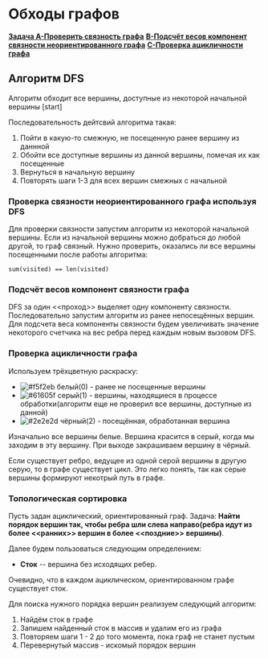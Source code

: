 # Обходы графов
[**Задача A-Проверить связность графа**](https://github.com/ShmakovVladimir/AlgosContests/blob/main/test27/A.py)
[**B-Подсчёт весов компонент связности неориентированного графа**](https://github.com/ShmakovVladimir/AlgosContests/blob/main/test27/B.py)
[**C-Проверка ацикличности графа**](https://github.com/ShmakovVladimir/AlgosContests/blob/main/test27/C.py)


## Алгоритм DFS
Алгоритм обходит все вершины, доступные из некоторой начальной вершины [start]

Последовательность дейтсвий алгоритма такая:
1. Пойти в какую-то смежную, не посещенную ранее вершину из даннной
2. Обойти все доступные вершины из данной вершины, помечая их как посещенные
3. Вернуться в начальную вершину
4. Повторять шаги 1-3 для всех вершин смежных с начальной

### Проверка связности неориентированного графа используя DFS

Для проверки связности запустим алгоритм из некоторой начальной вершины. Если из начальной вершины можно добраться до любой другой, то граф связный. Нужно проверить, оказались ли все вершины посещенными после работы алгоритма:

```
sum(visited) == len(visited)
```

### Подсчёт весов компонент связности графа

DFS за один <<проход>> выделяет одну компоненту связности. Последовательно запустим алгоритм из ранее непосещённых вершин. Для подсчета веса компоненты связности будем увеличивать значение некоторого счетчика на вес ребра перед каждым новым вызовом DFS.

### Проверка ацикличности графа

Используем трёхцветную раскраску:

- ![#f5f2eb](https://via.placeholder.com/15/f5f2eb/000000?text=+) белый(0) - ранее не посещенные вершины
- ![#61605f](https://via.placeholder.com/15/61605f/000000?text=+) серый(1) - вершины, находящиеся в процессе обработки(алгоритм еще не проверил все вершины, доступные из данной)
- ![#2e2e2d](https://via.placeholder.com/15/2e2e2d/000000?text=+) чёрный(2) - посещённая, обработанная вершина

Изначально все вершины белые. Вершина красится в серый, когда мы заходим в эту вершину. При выходе закрашиваем вершину в чёрный. 

Если существует ребро, ведущее из одной серой вершины в другую серую, то в графе существует цикл. Это легко понять, так как серые вершины формируют некотрый путь в графе. 

### Топологическая сортировка

Пусть задан ациклический, ориентированный граф. Задача: **Найти порядок вершин так, чтобы ребра шли слева направо(ребра идут из более <<ранних>> вершин в более <<поздние>> вершины)**.

Далее будем пользоваться следующим определением:
- **Сток** -- вершина без исходящих ребер.

Очевидно, что в каждом ациклическом, ориентированном графе существует сток.

Для поиска нужного порядка вершин реализуем следующий алгоритм:

1. Найдём сток в графе
2. Запишем найденный сток в массив и удалим его из графа
3. Повторяем шаги 1 - 2 до того момента, пока граф не станет пустым
4. Перевернутый массив - искомый порядок вершин















